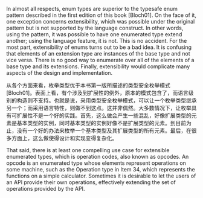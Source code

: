 In almost all respects, enum types are superior to the typesafe enum pattern described in the first edition of this book \[Bloch01\]. On the face of it, one exception concerns extensibility, which was possible under the original pattern but is not supported by the language construct. In other words, using the pattern, it was possible to have one enumerated type extend another; using the language feature, it is not. This is no accident. For the most part, extensibility of enums turns out to be a bad idea. It is confusing that elements of an extension type are instances of the base type and not vice versa. There is no good way to enumerate over all of the elements of a base type and its extensions. Finally, extensibility would complicate many aspects of the design and implementation.

从各个方面来看，枚举类型优于本书第一版所描述的类型安全枚举模式\[Bloch01\]。表面上看，有个涉及到扩展性的例外，原本的模式包含了，而语言级别的构造则不支持。也就是说，采用类型安全枚举模式，可以让一个枚举类型继承另一个；而采用语言特性，则做不到这点。这并非偶然。大多数情况下，让枚举具有可扩展性不是一个好的实践。首先，这么做会产生一些混乱，好像扩展类型的元素是基本类型的实例，同时基本类型的实例好像不是扩展类型的元素。到目前为止，没有一个好的办法来枚举一个基本类型及其扩展类型的所有元素。最后，在很多方面上，这么做使得设计和实现变得复杂化。

That said, there is at least one compelling use case for extensible enumerated types, which is operation codes, also known as opcodes. An opcode is an enumerated type whose elements represent operations on some machine, such as the Operation type in Item 34, which represents the functions on a simple calculator. Sometimes it is desirable to let the users of an API provide their own operations, effectively extending the set of operations provided by the API.

